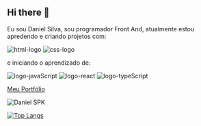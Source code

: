 ## Hi there 👋

Eu sou Daniel Silva, sou programador Front And, atualmente estou apredendo e criando projetos com:

<img src="https://img.shields.io/badge/HTML-239120?style=for-the-badge&logo=html5&logoColor=white" alt="html-logo"/>

<img src="https://img.shields.io/badge/CSS-239120?&style=for-the-badge&logo=css3&logoColor=white" alt="css-logo"/>

e iniciando o aprendizado de:

<img src="https://img.shields.io/badge/JavaScript-F7DF1E?style=for-the-badge&logo=javascript&logoColor=black" alt="logo-javaScript"/>

<img src="https://img.shields.io/badge/React-20232A?style=for-the-badge&logo=react&logoColor=61DAFB" alt="logo-react"/>

<img src="https://img.shields.io/badge/TypeScript-007ACC?style=for-the-badge&logo=typescript&logoColor=white" alt="logo-typeScript"/>


<br>

<a href="https://my-portfolio-daniel.netlify.app/">Meu Portfólio</a>

![Daniel SPK](https://github-readme-stats.vercel.app/api?username=Daniel-SPK&show=reviews,discussions_started,discussions_answered,prs_merged,prs_merged_percentage)

[![Top Langs](https://github-readme-stats.vercel.app/api/top-langs/?username=Daniel-spk)](https://github.com/anuraghazra/github-readme-stats)

